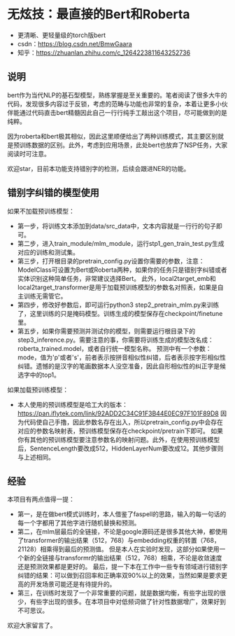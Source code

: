 # 无炫技：最直接的Bert和Roberta
- 更清晰、更轻量级的torch版bert
- csdn：https://blog.csdn.net/BmwGaara
- 知乎：https://zhuanlan.zhihu.com/c_1264223811643252736

## 说明
bert作为当代NLP的基石型模型，熟练掌握是至关重要的。笔者阅读了很多大牛的代码，发现很多内容过于反锁，考虑的范畴与功能也非常的复杂，本着让更多小伙伴能通过代码直击bert精髓因此自己一行行纯手工敲出这个项目，尽可能做到的是纯粹。

因为roberta和bert极其相似，因此这里顺便给出了两种训练模式，其主要区别就是预训练数据的区别。此外，考虑到应用场景，此处bert也放弃了NSP任务，大家阅读时可注意。

欢迎star，目前本功能支持错别字的检测，后续会跟进NER的功能。

## 错别字纠错的模型使用
如果不加载预训练模型：
- 第一步，将训练文本添加到data/src_data中，文本内容就是一行行的句子即可。
- 第二步，进入train_module/mlm_module，运行stp1_gen_train_test.py生成对应的训练和测试集。
- 第三步，打开根目录的pretrain_config.py设置你需要的参数，注意：ModelClass可设置为Bert或Roberta两种，如果你的任务只是错别字纠错或者实体识别这种简单任务，非常建议选择Bert。
此外，local2target_emb和local2target_transformer是用于加载预训练模型的参数名对照表，如果是自主训练无需管它。
- 第四步，修改好参数后，即可运行python3 step2_pretrain_mlm.py来训练了，这里训练的只是掩码模型。训练生成的模型保存在checkpoint/finetune里。
- 第五步，如果你需要预测并测试你的模型，则需要运行根目录下的step3_inference.py。需要注意的事，你需要将训练生成的模型改名成：roberta_trained.model，或者自行统一模型名称。
预测中有一个参数：mode，值为'p'或者's'，前者表示按拼音相似性纠错，后者表示按字形相似性纠错。遗憾的是汉字的笔画数据本人没空准备，因此自形相似性的纠正字是候选字中的top1。

如果加载预训练模型：
- 本人使用的预训练模型是哈工大的版本：https://pan.iflytek.com/link/92ADD2C34C91F3B44E0EC97F101F89D8
因为代码使自己手撸，因此参数名存在出入，所以pretrain_config.py中会存在对应的参数名映射表，预训练模型保存在checkpoint/pretrain下即可。
如果你有其他的预训练模型要注意参数名的映射问题。此外，在使用预训练模型后，SentenceLength要改成512，HiddenLayerNum要改成12。其他步骤则与上述相同。

## 经验
本项目有两点值得一提：
- 第一，是在做bert模式训练时，本人借鉴了faspell的思路，输入的每一句话的每一个字都用了其他字进行随机替换和预测。
- 第二，在mlm层最后的全链接，不论是google源码还是很多其他大神，都使用了transformer的输出结果（512，768）与embedding权重的转置（768，21128）相乘得到最后的预测值。
但是本人在实验时发现，这部分如果使用一个新的全链接与transformr的输出结果（512，768）相乘，不论是收敛速度还是预测效果都是更好的。
最后，提一下本在工作中一些专有领域进行错别字纠错的结果：可以做到召回率和正确率双90%以上的效果，当然如果是要求更高的开发场景可能还是有待提升的。
- 第三，在训练时发现了一个非常重要的问题，就是数据均衡，有些字出现的很少，有些字出现的很多。在本项目中对低频词做了针对性数据增广，效果好到不可思议。

欢迎大家留言了。
